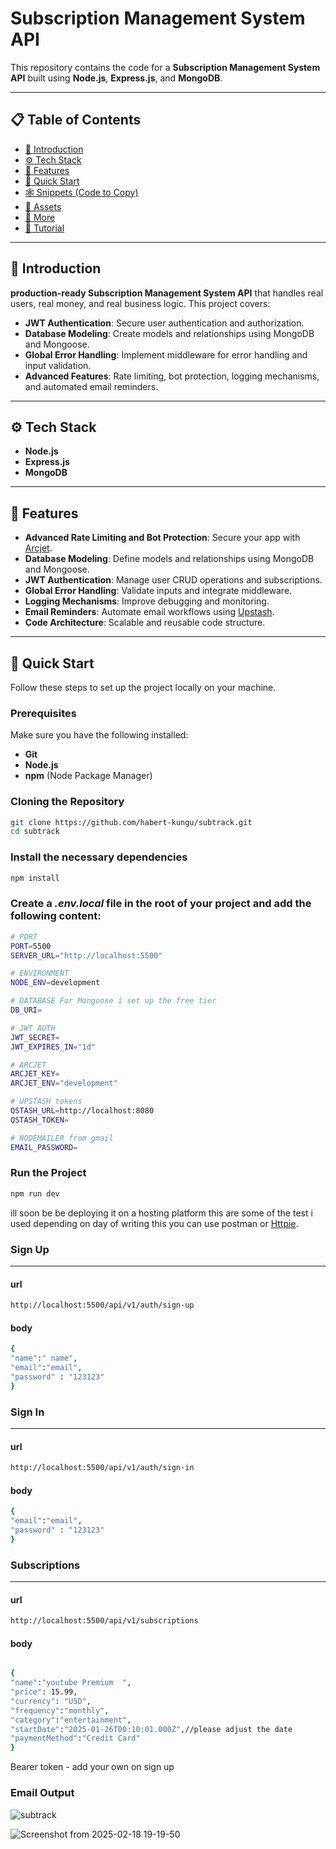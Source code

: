 # Subscription Management System API

This repository contains the code for a **Subscription Management System API** built using **Node.js**, **Express.js**, and **MongoDB**.


---

## 📋 Table of Contents
- [🤖 Introduction](#-introduction)
- [⚙️ Tech Stack](#️-tech-stack)
- [🔋 Features](#-features)
- [🤸 Quick Start](#-quick-start)
- [🕸️ Snippets (Code to Copy)](#️-snippets-code-to-copy)
- [🔗 Assets](#-assets)
- [🚀 More](#-more)
- [🚨 Tutorial](#-tutorial)

---

## 🤖 Introduction
**production-ready Subscription Management System API** that handles real users, real money, and real business logic. This project covers:

- **JWT Authentication**: Secure user authentication and authorization.
- **Database Modeling**: Create models and relationships using MongoDB and Mongoose.
- **Global Error Handling**: Implement middleware for error handling and input validation.
- **Advanced Features**: Rate limiting, bot protection, logging mechanisms, and automated email reminders.

---

## ⚙️ Tech Stack
- **Node.js**
- **Express.js**
- **MongoDB**

---

## 🔋 Features
- **Advanced Rate Limiting and Bot Protection**: Secure your app with [Arcjet](https://arcjet.com/).
- **Database Modeling**: Define models and relationships using MongoDB and Mongoose.
- **JWT Authentication**: Manage user CRUD operations and subscriptions.
- **Global Error Handling**: Validate inputs and integrate middleware.
- **Logging Mechanisms**: Improve debugging and monitoring.
- **Email Reminders**: Automate email workflows using [Upstash](https://upstash.com/).
- **Code Architecture**: Scalable and reusable code structure.

---

## 🤸 Quick Start
Follow these steps to set up the project locally on your machine.

### Prerequisites
Make sure you have the following installed:
- **Git**
- **Node.js**
- **npm** (Node Package Manager)

### Cloning the Repository
```bash
git clone https://github.com/habert-kungu/subtrack.git
cd subtrack 
```
### Install the necessary dependencies 
```bash
npm install
```
### Create a *.env.local* file in the root of your project and add the following content:
```bash
# PORT
PORT=5500
SERVER_URL="http://localhost:5500"

# ENVIRONMENT
NODE_ENV=development

# DATABASE For Mongoose i set up the free tier
DB_URI=

# JWT AUTH
JWT_SECRET=
JWT_EXPIRES_IN="1d"

# ARCJET 
ARCJET_KEY=
ARCJET_ENV="development"

# UPSTASH tokens 
QSTASH_URL=http://localhost:8080
QSTASH_TOKEN=

# NODEMAILER from gmail
EMAIL_PASSWORD=
```
### Run the Project 
```bash
npm run dev
```
ill soon be be deploying it on a hosting platform 
this are some of the test i used depending on day of writing this you can use postman or [Httpie](https://httpie.io/).

### Sign Up 
---
#### url 
```bash
http://localhost:5500/api/v1/auth/sign-up
```
#### body 
```bash
{
"name":" name",
"email":"email",
"password" : "123123"
}
```
### Sign In
---
#### url 
```bash
http://localhost:5500/api/v1/auth/sign-in
```
#### body 
```bash
{
"email":"email",
"password" : "123123"
}
```

### Subscriptions 
---
#### url 
```bash
http://localhost:5500/api/v1/subscriptions
```
#### body 
```bash

{
"name":"youtube Premium  ",
"price": 15.99,
"currency": "USD",
"frequency":"monthly",
"category":"entertainment",
"startDate":"2025-01-26T00:10:01.000Z",//please adjust the date 
"paymentMethod":"Credit Card"
}
```
Bearer token - add your own on sign up 
### Email Output 

![subtrack](https://github.com/user-attachments/assets/29dd0f7d-3e39-4a74-b5ec-eee157a4750e)



![Screenshot from 2025-02-18 19-19-50](https://github.com/user-attachments/assets/e7896855-b30b-4c27-ae0b-ea16d37e35a6)
